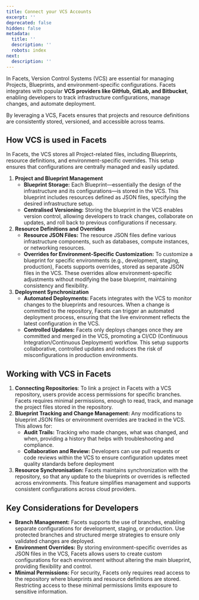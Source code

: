 ```yaml
---
title: Connect your VCS Accounts
excerpt: ''
deprecated: false
hidden: false
metadata:
  title: ''
  description: ''
  robots: index
next:
  description: ''
---
```

In Facets, Version Control Systems (VCS) are essential for managing Projects, Blueprints, and environment-specific configurations. Facets integrates with popular **VCS providers like GitHub, GitLab, and Bitbucket**, enabling developers to track infrastructure configurations, manage changes, and automate deployment.

By leveraging a VCS, Facets ensures that projects and resource definitions are consistently stored, versioned, and accessible across teams.

## How VCS is used in Facets

In Facets, the VCS stores all Project-related files, including Blueprints, resource definitions, and environment-specific overrides. This setup ensures that configurations are centrally managed and easily updated.

1. **Project and Blueprint Management**
   * **Blueprint Storage:** Each Blueprint—essentially the design of the infrastructure and its configurations—is stored in the VCS. This blueprint includes resources defined as JSON files, specifying the desired infrastructure setup.
   * **Centralised Versioning:** Storing the blueprint in the VCS enables version control, allowing developers to track changes, collaborate on updates, and roll back to previous configurations if necessary.
2. **Resource Definitions and Overrides**
   * **Resource JSON Files:** The resource JSON files define various infrastructure components, such as databases, compute instances, or networking resources.
   * **Overrides for Environment-Specific Customization:** To customize a blueprint for specific environments (e.g., development, staging, production), Facets supports overrides, stored as separate JSON files in the VCS. These overrides allow environment-specific adjustments without modifying the base blueprint, maintaining consistency and flexibility.
3. **Deployment Synchronization**
   * **Automated Deployments:** Facets integrates with the VCS to monitor changes to the blueprints and resources. When a change is committed to the repository, Facets can trigger an automated deployment process, ensuring that the live environment reflects the latest configuration in the VCS.
   * **Controlled Updates:** Facets only deploys changes once they are committed and merged in the VCS, promoting a CI/CD (Continuous Integration/Continuous Deployment) workflow. This setup supports collaborative, controlled updates and reduces the risk of misconfigurations in production environments.

## Working with VCS in Facets

1. **Connecting Repositories**: To link a project in Facets with a VCS repository, users provide access permissions for specific branches. Facets requires minimal permissions, enough to read, track, and manage the project files stored in the repository.
2. **Blueprint Tracking and Change Management:** Any modifications to blueprint JSON files or environment overrides are tracked in the VCS. This allows for:
   * **Audit Trails:** Tracking who made changes, what was changed, and when, providing a history that helps with troubleshooting and compliance.
   * **Collaboration and Review:** Developers can use pull requests or code reviews within the VCS to ensure configuration updates meet quality standards before deployment
3. **Resource Synchronisation:** Facets maintains synchronization with the repository, so that any update to the blueprints or overrides is reflected across environments. This feature simplifies management and supports consistent configurations across cloud providers.

<Embed url="https://app.storylane.io/demo/2l8yptqxiro5" href="https://app.storylane.io/demo/2l8yptqxiro5" typeOfEmbed="jsfiddle" html="%3Ciframe%20class%3D%22embedly-embed%22%20src%3D%22%2F%2Fcdn.embedly.com%2Fwidgets%2Fmedia.html%3Fsrc%3Dhttps%253A%252F%252Fapp.storylane.io%252Fdemo%252F2l8yptqxiro5%26display_name%3DStorylane%26url%3Dhttps%253A%252F%252Fapp.storylane.io%252Fdemo%252F2l8yptqxiro5%26image%3Dhttps%253A%252F%252Fapp-pages.storylane.io%252Fcompany%252Fcompany_8c4ce947-95e7-4f47-ab9c-89edf23fd0e3%252Fproject%252Fproject_8ff9cbed-aefb-4bd7-8cb0-0c52eeb6d058%252Fpreview.gif%26type%3Dtext%252Fhtml%26schema%3Dstorylane%22%20width%3D%22750%22%20height%3D%22473%22%20scrolling%3D%22no%22%20title%3D%22Storylane%20embed%22%20frameborder%3D%220%22%20allow%3D%22autoplay%3B%20fullscreen%3B%20encrypted-media%3B%20picture-in-picture%3B%22%20allowfullscreen%3D%22true%22%3E%3C%2Fiframe%3E" />

## Key Considerations for Developers

* **Branch Management:** Facets supports the use of branches, enabling separate configurations for development, staging, or production. Use protected branches and structured merge strategies to ensure only validated changes are deployed.
* **Environment Overrides:** By storing environment-specific overrides as JSON files in the VCS, Facets allows users to create custom configurations for each environment without altering the main blueprint, providing flexibility and control.
* **Minimal Permissions:** For security, Facets only requires read access to the repository where blueprints and resource definitions are stored. Restricting access to these minimal permissions limits exposure to sensitive information.